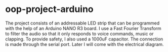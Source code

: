 # oop-project-arduino

The project consists of an addressable LED strip that can be programmed with the help of an Arduino NANO R3 board. I use a Fast Fourier Transform to filter the audio so that it only responds to voice commands, music or clapping. To provide safety, I also used a 1000uF capacitor. The connection is made through the serial port.
Later I will come with the electrical diagram.

